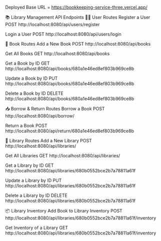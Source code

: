 Deployed Base URL = https://bookkeeping-service-three.vercel.app/



📚 Library Management API Endpoints
🧑‍💼 User Routes
Register a User
POST http://localhost:8080/api/users/register

Login a User
POST http://localhost:8080/api/users/login

📖 Book Routes
Add a New Book
POST http://localhost:8080/api/books

Get All Books
GET http://localhost:8080/api/books

Get a Book by ID
GET http://localhost:8080/api/books/680a1e46ed8ef803b969ce8b

Update a Book by ID
PUT http://localhost:8080/api/books/680a1e46ed8ef803b969ce8b

Delete a Book by ID
DELETE http://localhost:8080/api/books/680a1e46ed8ef803b969ce8b

📥 Borrow & Return Routes
Borrow a Book
POST http://localhost:8080/api/borrow/

Return a Book
POST http://localhost:8080/api/return/680a1e46ed8ef803b969ce8b

🏢 Library Routes
Add a New Library
POST http://localhost:8080/api/libraries/

Get All Libraries
GET http://localhost:8080/api/libraries/

Get a Library by ID
GET http://localhost:8080/api/libraries/680b0552bce2b7a78811a61f

Update a Library by ID
PUT http://localhost:8080/api/libraries/680b0552bce2b7a78811a61f

Delete a Library by ID
DELETE http://localhost:8080/api/libraries/680b0552bce2b7a78811a61f

📦 Library Inventory
Add Book to Library Inventory
POST http://localhost:8080/api/libraries/680b0552bce2b7a78811a61f/inventory

Get Inventory of a Library
GET http://localhost:8080/api/libraries/680b0552bce2b7a78811a61f/inventory
